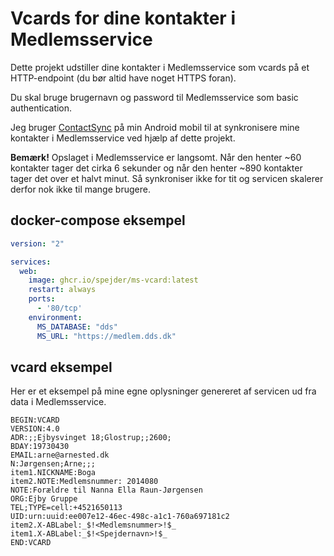 # Vcards for dine kontakter i Medlemsservice

Dette projekt udstiller dine kontakter i Medlemsservice som vcards på
et HTTP-endpoint (du bør altid have noget HTTPS foran).

Du skal bruge brugernavn og password til Medlemsservice som basic
authentication.

Jeg bruger
[ContactSync](https://play.google.com/store/apps/details?id=com.vcard.android)
på min Android mobil til at synkronisere mine kontakter i
Medlemsservice ved hjælp af dette projekt.

**Bemærk!** Opslaget i Medlemsservice er langsomt. Når den henter ~60
kontakter tager det cirka 6 sekunder og når den henter ~890 kontakter
tager det over et halvt minut. Så synkroniser ikke for tit og servicen
skalerer derfor nok ikke til mange brugere.

## docker-compose eksempel

```yaml
version: "2"

services:
  web:
    image: ghcr.io/spejder/ms-vcard:latest
    restart: always
    ports:
      - '80/tcp'
    environment:
      MS_DATABASE: "dds"
      MS_URL: "https://medlem.dds.dk"
```

## vcard eksempel

Her er et eksempel på mine egne oplysninger genereret af servicen ud
fra data i Medlemsservice.

```vcard
BEGIN:VCARD
VERSION:4.0
ADR:;;Ejbysvinget 18;Glostrup;;2600;
BDAY:19730430
EMAIL:arne@arnested.dk
N:Jørgensen;Arne;;;
item1.NICKNAME:Boga
item2.NOTE:Medlemsnummer: 2014080
NOTE:Forældre til Nanna Ella Raun-Jørgensen
ORG:Ejby Gruppe
TEL;TYPE=cell:+4521650113
UID:urn:uuid:ee007e12-46ec-498c-a1c1-760a697181c2
item2.X-ABLabel:_$!<Medlemsnummer>!$_
item1.X-ABLabel:_$!<Spejdernavn>!$_
END:VCARD
```
